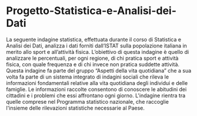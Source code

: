 # Progetto-Statistica-e-Analisi-dei-Dati
La seguente indagine statistica, effettuata durante il corso di Statistica e Analisi dei Dati, analizza i dati forniti dall’ISTAT sulla popolazione italiana in merito allo sport e all’attività fisica.
L’obiettivo di questa indagine è quello di analizzare le percentuali, per ogni regione, di chi pratica sport e attività fisica, con quale frequenza e di chi invece non pratica suddette attività.
Questa indagine fa parte del gruppo “Aspetti della vita quotidiana” che a sua volta fa parte di un sistema integrato di indagini sociali che rileva le informazioni fondamentali relative alla vita quotidiana degli individui e delle famiglie.
Le informazioni raccolte consentono di conoscere le abitudini dei cittadini e i problemi che essi affrontano ogni giorno. 
L'indagine rientra tra quelle comprese nel Programma statistico nazionale, che raccoglie l'insieme delle rilevazioni statistiche necessarie al Paese.
